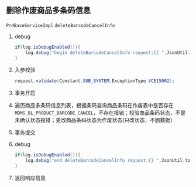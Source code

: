 ## 删除作废商品多条码信息

`PrdBaseServiceImpl`  `deleteBarcodeCancelInfo`

1. debug

   ```java
   if(log.isDebugEnabled()){
       log.debug("begin deleteBarcodeCancelInfo request:{} ",JsonUtil.toJson(request));
   }
   ```

2. 入参校验

   ```java
   request.validate(Constant.SUB_SYSTEM,ExceptionType.VCE15002);
   ```

3. 事务开启

4. 遍历商品多条码信息列表，根据条码查询商品条码在作废表中是否存在`MDMS_BL_PRODUCT_BARCODE_CANCEL`，不存在报错；校验商品条码状态，不是未确认状态报错；更改商品条码状态为作废状态(只改状态，不删数据)

5. 事务提交

6. debug

   ```java
   if(log.isDebugEnabled()){
       log.debug("end deleteBarcodeCancelInfo request:{} ",JsonUtil.toJson(response));
   }
   ```

7. 返回响应信息